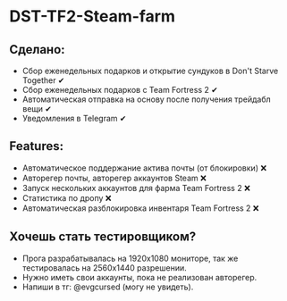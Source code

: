# DST-TF2-Steam-farm

## Сделано:
- Сбор еженедельных подарков и открытие сундуков в Don't Starve Together ✔
- Сбор еженедельных подарков с Team Fortress 2 ✔
- Автоматическая отправка на основу после получения трейдабл вещи ✔
- Уведомления в Telegram ✔

## Features:
- Автоматическое поддержание актива почты (от блокировки) ❌
- Авторегер почты, авторегер аккаунтов Steam ❌
- Запуск нескольких аккаунтов для фарма Team Fortress 2 ❌
- Статистика по дропу ❌
- Автоматическая разблокировка инвентаря Team Fortress 2 ❌

## Хочешь стать тестировщиком?
- Прога разрабатывалась на 1920х1080 мониторе, так же тестировалась на 2560х1440 разрешении.
- Нужно иметь свои аккаунты, пока не реализован авторегер.
- Напиши в тг: @evgcursed (могу не увидеть).

